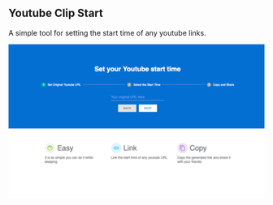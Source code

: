 ## Youtube Clip Start

A simple tool for setting the start time of any youtube links.

![Alt text](https://github.com/chardmd/youtube-clipstart/blob/master/preview.png?raw=true "Preview")